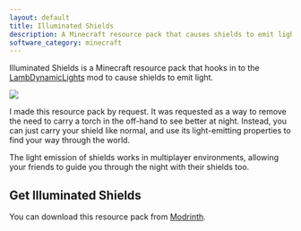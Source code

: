 ```yaml
---
layout: default
title: Illuminated Shields
description: A Minecraft resource pack that causes shields to emit light
software_category: minecraft
---
```

Illuminated Shields is a Minecraft resource pack that hooks in to the [LambDynamicLights](https://modrinth.com/mod/lambdynamiclights) mod to cause shields to emit light.

![](/assets/software/minecraft-illuminated-shields/9e5504fe6b6a2c2944143eeacf7e419f8c601d86.png)

I made this resource pack by request. It was requested as a way to remove the need to carry a torch in the off-hand to see better at night. Instead, you can just carry your shield like normal, and use its light-emitting properties to find your way through the world.

The light emission of shields works in multiplayer environments, allowing your friends to guide you through the night with their shields too.

## Get Illuminated Shields

You can download this resource pack from [Modrinth](https://modrinth.com/resourcepack/illuminated-shields).
